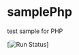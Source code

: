 # samplePhp
test sample for PHP

[![Run Status](https://apibeta.shippable.com/projects/56fb6c4dc77dae78a8fcc435/badge?branch=master)]
